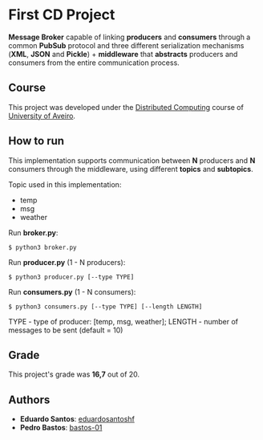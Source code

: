 # First CD Project

**Message Broker** capable of linking **producers** and **consumers** through a common **PubSub** protocol and three different serialization mechanisms (**XML**, **JSON** and **Pickle**) + **middleware** that **abstracts** producers and consumers from the entire communication process.

## Course
This project was developed under the [Distributed Computing](https://www.ua.pt/en/uc/12273) course of [University of Aveiro](https://www.ua.pt/).

## How to run
This implementation supports communication between **N** producers and **N** consumers through the middleware, using different **topics** and **subtopics**.

Topic used in this implementation:
* temp
* msg
* weather

Run **broker.py**:
```console
$ python3 broker.py
````

Run **producer.py** (1 - N producers):
```console
$ python3 producer.py [--type TYPE]
```

Run **consumers.py** (1 - N consumers):
```console
$ python3 consumers.py [--type TYPE] [--length LENGTH]
```

TYPE - type of producer: [temp, msg, weather]; LENGTH - number of messages to be sent (default = 10)

## Grade 
This project's grade was **16,7** out of 20.

## Authors
* **Eduardo Santos**: [eduardosantoshf](https://github.com/eduardosantoshf)
* **Pedro Bastos**: [bastos-01](https://github.com/bastos-01)
